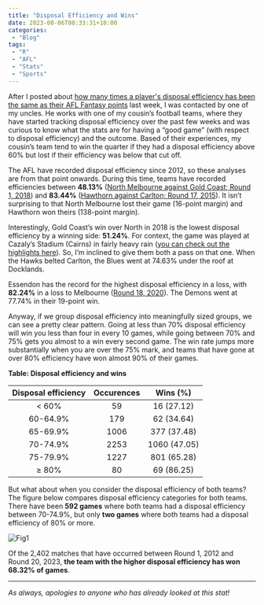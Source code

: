 ```yaml
---
title: "Disposal Efficiency and Wins"
date: 2023-08-06T08:33:31+10:00
categories:
 - "Blog"
tags:
 - "R"
 - "AFL" 
 - "Stats"
 - "Sports"
---
```


<!--more-->

After I posted about [how many times a player's disposal efficiency has been the same as their AFL Fantasy points](https://www.lincolntracy.com/posts/disposals-fantasy/) last week, I was contacted by one of my uncles. He works with one of my cousin’s football teams, where they have started tracking disposal efficiency over the past few weeks and was curious to know what the stats are for having a “good game” (with respect to disposal efficiency) and the outcome. Based of their experiences, my cousin’s team tend to win the quarter if they had a disposal efficiency above 60% but lost if their efficiency was below that cut off. 

The AFL have recorded disposal efficiency since 2012, so these analyses are from that point onwards. During this time, teams have recorded efficiencies between **48.13%** ([North Melbourne against Gold Coast; Round 1, 2018](https://afltables.com/afl/stats/games/2018/122020180324.html)) and **83.44%** ([Hawthorn against Carlton; Round 17, 2015](https://afltables.com/afl/stats/games/2015/031020150724.html)). It isn’t surprising to that North Melbourne lost their game (16-point margin) and Hawthorn won theirs (138-point margin).

Interestingly, Gold Coast’s win over North in 2018 is the lowest disposal efficiency by a winning side: **51.24%**. For context, the game was played at Cazaly’s Stadium (Cairns) in fairly heavy rain ([you can check out the highlights here](https://www.youtube.com/watch?v=VI4dCyLt82c)). So, I’m inclined to give them both a pass on that one. When the Hawks belted Carlton, the Blues went at 74.63% under the roof at Docklands. 

Essendon has the record for the highest disposal efficiency in a loss, with **82.24%** in a loss to Melbourne ([Round 18, 2020](https://afltables.com/afl/stats/games/2020/051120200919.html)). The Demons went at 77.74% in their 19-point win.

Anyway, if we group disposal efficiency into meaningfully sized groups, we can see a pretty clear pattern. Going at less than 70% disposal efficiency will win you less than four in every 10 games, while going between 70% and 75% gets you almost to a win every second game. The win rate jumps more substantially when you are over the 75% mark, and teams that have gone at over 80% efficiency have won almost 90% of their games. 

**Table: Disposal efficiency and wins**


<center>

| Disposal efficiency | Occurences | Wins (%)     |
| :-----------------: | :--------: | :----------: |
| < 60%	              | 59         | 16	(27.12)   |
| 60-64.9%            |	179        | 62	(34.64)   |
| 65-69.9%	          | 1006       | 377 (37.48)  | 
| 70-74.9%	          | 2253       | 1060 (47.05) |
| 75-79.9%	          | 1227       | 801 (65.28)  |
| ≥ 80%               |	80         | 69	(86.25)   |

</center>

But what about when you consider the disposal efficiency of both teams? The figure below compares disposal efficiency categories for both teams. There have been **592 games** where both teams had a disposal efficiency between 70-74.9%, but only **two games** where both teams had a disposal efficiency of 80% or more.

![Fig1](/files/content/posts/disposal-eff-wins/figure1.png)

Of the 2,402 matches that have occurred between Round 1, 2012 and Round 20, 2023, **the team with the higher disposal efficiency has won 68.32% of games**. 

--- 

*As always, apologies to anyone who has already looked at this stat!*